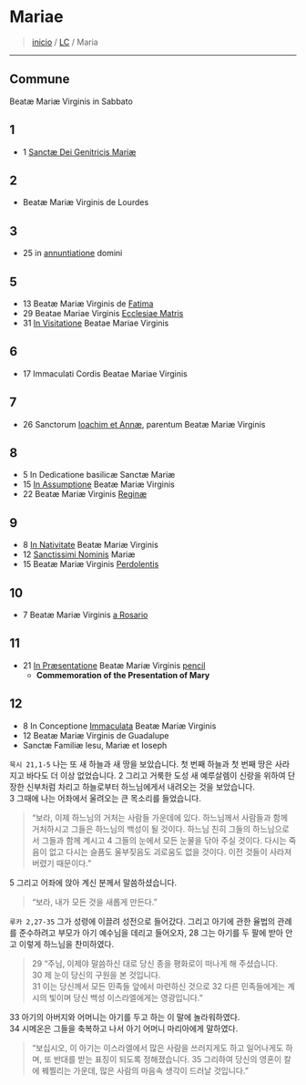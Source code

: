 # Mariae
> [inicio](../README.md) / [LC](../LC.md) / Maria

----

## Commune
Beatæ Mariæ Virginis in Sabbato

## 1
- 1 [Sanctæ Dei Genitricis Mariæ](./mariae/genetrice.md)

## 2
- Beatæ Mariæ Virginis de Lourdes

## 3
- 25 in [annuntiatione](./mariae/0325.md) domini


## 5
- 13 Beatæ Mariæ Virginis de [Fatima]()
- 29 Beatae Mariae Virginis [Ecclesiae Matris](./mariae/ecclesiae.md)
- 31 [In Visitatione]() Beatae Mariae Virginis

## 6
- 17 Immaculati Cordis Beatae Mariae Virginis


## 7
- 26 Sanctorum [Ioachim et Annæ](), parentum Beatæ Mariæ Virginis


## 8
- 5 In Dedicatione basilicæ Sanctæ Mariæ
- 15 [In Assumptione](./mariae/assumpt-bmv.md) Beatæ Mariæ Virginis
- 22 Beatæ Mariæ Virginis [Reginæ]()

## 9
- 8 [In Nativitate]() Beatæ Mariæ Virginis
- 12 [Sanctissimi Nominis]() Mariæ
- 15 Beatæ Mariæ Virginis [Perdolentis]()

## 10
- 7 Beatæ Mariæ Virginis [a Rosario]()

## 11
- 21 [In Præsentatione]() Beatæ Mariæ Virginis [pencil](https://www.ncronline.org/spirituality/pencil-preaching/rich-widow)
	- **Commemoration of the Presentation of Mary**

## 12
- 8 In Conceptione [Immaculata](./mariae/) Beatæ Mariæ Virginis
- 12 Beatæ Mariæ Virginis de Guadalupe
- Sanctæ Familiæ Iesu, Mariæ et Ioseph




`묵시 21,1-5` 	나는 또 새 하늘과 새 땅을 보았습니다. 첫 번째 하늘과 첫 번째 땅은 사라지고 바다도 더 이상 없었습니다. 2	그리고 거룩한 도성 새 예루살렘이 신랑을 위하여 단장한 신부처럼 차리고 하늘로부터 하느님에게서 내려오는 것을 보았습니다.  
3	그때에 나는 어좌에서 울려오는 큰 목소리를 들었습니다.  
> “보라, 이제 하느님의 거처는 사람들 가운데에 있다. 하느님께서 사람들과 함께 거처하시고 그들은 하느님의 백성이 될 것이다. 하느님 친히 그들의 하느님으로서 그들과 함께 계시고 4	그들의 눈에서 모든 눈물을 닦아 주실 것이다. 다시는 죽음이 없고 다시는 슬픔도 울부짖음도 괴로움도 없을 것이다. 이전 것들이 사라져 버렸기 때문이다.”

5	그리고 어좌에 앉아 계신 분께서 말씀하셨습니다.  
> “보라, 내가 모든 것을 새롭게 만든다.”

`루카 2,27-35` 그가 성령에 이끌려 성전으로 들어갔다. 그리고 아기에 관한 율법의 관례를 준수하려고 부모가 아기 예수님을 데리고 들어오자, 28	그는 아기를 두 팔에 받아 안고 이렇게 하느님을 찬미하였다.  
> 29	“주님, 이제야 말씀하신 대로 당신 종을 평화로이 떠나게 해 주셨습니다.  
30	제 눈이 당신의 구원을 본 것입니다.  
31	이는 당신께서 모든 민족들 앞에서 마련하신 것으로 32	다른 민족들에게는 계시의 빛이며 당신 백성 이스라엘에게는 영광입니다.”  

33	아기의 아버지와 어머니는 아기를 두고 하는 이 말에 놀라워하였다.  
34	시메온은 그들을 축복하고 나서 아기 어머니 마리아에게 말하였다. 
> “보십시오, 이 아기는 이스라엘에서 많은 사람을 쓰러지게도 하고 일어나게도 하며, 또 반대를 받는 표징이 되도록 정해졌습니다. 35	그리하여 당신의 영혼이 칼에 꿰찔리는 가운데, 많은 사람의 마음속 생각이 드러날 것입니다.”  

